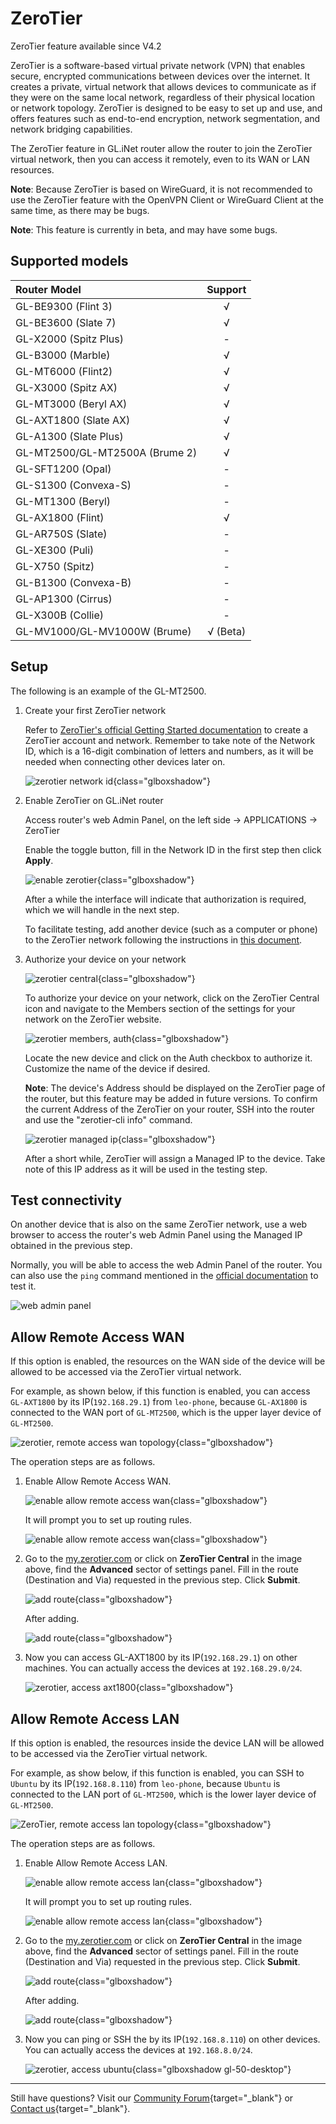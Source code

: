 # ZeroTier

ZeroTier feature available since V4.2

ZeroTier is a software-based virtual private network (VPN) that enables secure, encrypted communications between devices over the internet. It creates a private, virtual network that allows devices to communicate as if they were on the same local network, regardless of their physical location or network topology. ZeroTier is designed to be easy to set up and use, and offers features such as end-to-end encryption, network segmentation, and network bridging capabilities.

The ZeroTier feature in GL.iNet router allow the router to join the ZeroTier virtual network, then you can access it remotely, even to its WAN or LAN resources.

**Note**: Because ZeroTier is based on WireGuard, it is not recommended to use the ZeroTier feature with the OpenVPN Client or WireGuard Client at the same time, as there may be bugs.

**Note**: This feature is currently in beta, and may have some bugs.

## Supported models

| Router Model                   | Support   |
| :----------------------------- | :-------: |
| GL-BE9300 (Flint 3)            | √         |
| GL-BE3600 (Slate 7)            | √         |
| GL-X2000 (Spitz Plus)          | -         |
| GL-B3000 (Marble)              | √         |
| GL-MT6000 (Flint2)             | √         |
| GL-X3000 (Spitz AX)            | √         |
| GL-MT3000 (Beryl AX)           | √         |
| GL-AXT1800 (Slate AX)          | √         |
| GL-A1300 (Slate Plus)          | √         |
| GL-MT2500/GL-MT2500A (Brume 2) | √         |
| GL-SFT1200 (Opal)              | -         |
| GL-S1300 (Convexa-S)           | -         |
| GL-MT1300 (Beryl)              | -         |
| GL-AX1800 (Flint)              | √         |
| GL-AR750S (Slate)              | -         |
| GL-XE300 (Puli)                | -         |
| GL-X750 (Spitz)                | -         |
| GL-B1300 (Convexa-B)           | -         |
| GL-AP1300 (Cirrus)             | -         |
| GL-X300B (Collie)              | -         |
| GL-MV1000/GL-MV1000W (Brume)   | √ (Beta)  |

## Setup

The following is an example of the GL-MT2500.

1. Create your first ZeroTier network

    Refer to [ZeroTier's official Getting Started documentation](https://docs.zerotier.com/getting-started/getting-started/) to create a ZeroTier account and network. Remember to take note of the Network ID, which is a 16-digit combination of letters and numbers, as it will be needed when connecting other devices later on.

    ![zerotier network id](https://static.gl-inet.com/docs/router/en/4/tutorials/zerotier/zerotier_network_id.png){class="glboxshadow"}

2. Enable ZeroTier on GL.iNet router

    Access router's web Admin Panel, on the left side -> APPLICATIONS -> ZeroTier

    Enable the toggle button, fill in the Network ID in the first step then click **Apply**.

    ![enable zerotier](https://static.gl-inet.com/docs/router/en/4/tutorials/zerotier/zerotier_enable.png){class="glboxshadow"}

    After a while the interface will indicate that authorization is required, which we will handle in the next step.

    To facilitate testing, add another device (such as a computer or phone) to the ZeroTier network following the instructions in [this document](https://docs.zerotier.com/getting-started/getting-started/#setup-the-zerotier-app).

3. Authorize your device on your network

    ![zerotier central](https://static.gl-inet.com/docs/router/en/4/tutorials/zerotier/zerotier_central.png){class="glboxshadow"}

    To authorize your device on your network, click on the ZeroTier Central icon and navigate to the Members section of the settings for your network on the ZeroTier website. 
    
    ![zerotier members, auth](https://static.gl-inet.com/docs/router/en/4/tutorials/zerotier/zerotier_members_auth.png){class="glboxshadow"}

    Locate the new device and click on the Auth checkbox to authorize it. Customize the name of the device if desired.

    **Note**: The device's Address should be displayed on the ZeroTier page of the router, but this feature may be added in future versions. To confirm the current Address of the ZeroTier on your router, SSH into the router and use the "zerotier-cli info" command.

    ![zerotier managed ip](https://static.gl-inet.com/docs/router/en/4/tutorials/zerotier/managed_ip.png){class="glboxshadow"}

    After a short while, ZeroTier will assign a Managed IP to the device. Take note of this IP address as it will be used in the testing step.

## Test connectivity

On another device that is also on the same ZeroTier network, use a web browser to access the router's web Admin Panel using the Managed IP obtained in the previous step.

Normally, you will be able to access the web Admin Panel of the router. You can also use the `ping` command mentioned in the [official documentation](https://docs.zerotier.com/getting-started/getting-started/#test-connectivity) to test it.

![web admin panel](https://static.gl-inet.com/docs/router/en/4/tutorials/zerotier/web_admin_panel.png)

## Allow Remote Access WAN

If this option is enabled, the resources on the WAN side of the device will be allowed to be accessed via the ZeroTier virtual network.

For example, as shown below, if this function is enabled, you can access `GL-AXT1800` by its IP(`192.168.29.1`) from `leo-phone`, because `GL-AX1800` is connected to the WAN port of `GL-MT2500`, which is the upper layer device of `GL-MT2500`.

![zerotier, remote access wan topology](https://static.gl-inet.com/docs/router/en/4/tutorials/zerotier/zerotier_access_wan_topology.png){class="glboxshadow"}

The operation steps are as follows.

1. Enable Allow Remote Access WAN.

    ![enable allow remote access wan](https://static.gl-inet.com/docs/router/en/4/tutorials/zerotier/enable_allow_remote_access_wan_1.png){class="glboxshadow"}

    It will prompt you to set up routing rules.

    ![enable allow remote access wan](https://static.gl-inet.com/docs/router/en/4/tutorials/zerotier/enable_allow_remote_access_wan_2.png){class="glboxshadow"}

2. Go to the [my.zerotier.com](https://my.zerotier.com) or click on **ZeroTier Central** in the image above, find the **Advanced** sector of settings panel. Fill in the route (Destination and Via) requested in the previous step. Click **Submit**.

    ![add route](https://static.gl-inet.com/docs/router/en/4/tutorials/zerotier/add_routes_1.png){class="glboxshadow"}

    After adding.

    ![add route](https://static.gl-inet.com/docs/router/en/4/tutorials/zerotier/add_routes_2.png){class="glboxshadow"}

3. Now you can access GL-AXT1800 by its IP(`192.168.29.1`) on other machines. You can actually access the devices at `192.168.29.0/24`.

    ![zerotier, access axt1800](https://static.gl-inet.com/docs/router/en/4/tutorials/tailscale/tailscale_access_axt1800.jpg){class="glboxshadow"}

## Allow Remote Access LAN

If this option is enabled, the resources inside the device LAN will be allowed to be accessed via the ZeroTier virtual network.

For example, as show below, if this function is enabled, you can SSH to `Ubuntu` by its IP(`192.168.8.110`) from `leo-phone`, because `Ubuntu` is connected to the LAN port of `GL-MT2500`, which is the lower layer device of `GL-MT2500`.

![ZeroTier, remote access lan topology](https://static.gl-inet.com/docs/router/en/4/tutorials/zerotier/zerotier_access_lan_topology.png){class="glboxshadow"}

The operation steps are as follows.

1. Enable Allow Remote Access LAN.

    ![enable allow remote access lan](https://static.gl-inet.com/docs/router/en/4/tutorials/zerotier/enable_allow_remote_access_lan_1.png){class="glboxshadow"}

    It will prompt you to set up routing rules.

    ![enable allow remote access lan](https://static.gl-inet.com/docs/router/en/4/tutorials/zerotier/enable_allow_remote_access_lan_2.png){class="glboxshadow"}

2. Go to the [my.zerotier.com](https://my.zerotier.com) or click on **ZeroTier Central** in the image above, find the **Advanced** sector of settings panel. Fill in the route (Destination and Via) requested in the previous step. Click **Submit**.

    ![add route](https://static.gl-inet.com/docs/router/en/4/tutorials/zerotier/add_routes_3.png){class="glboxshadow"}

    After adding.

    ![add route](https://static.gl-inet.com/docs/router/en/4/tutorials/zerotier/add_routes_4.png){class="glboxshadow"}

3. Now you can ping or SSH the  by its IP(`192.168.8.110`) on other devices. You can actually access the devices at `192.168.8.0/24`.

    ![zerotier, access ubuntu](https://static.gl-inet.com/docs/router/en/4/tutorials/zerotier/zerotier_access_ubuntu.jpg){class="glboxshadow gl-50-desktop"}

---

Still have questions? Visit our [Community Forum](https://forum.gl-inet.com){target="_blank"} or [Contact us](https://www.gl-inet.com/contacts/){target="_blank"}.
